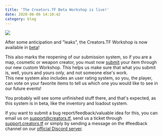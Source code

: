 ```yaml
---
title: 'The Creators.TF Beta Workshop is live!'
date: 2020-06-06 14:10:42
category: blog
---
```


<a class="no-anim-underline" role="presentation" href="https://beta.creators.tf/submissions" target="_blank"><img src="{{site.url}}/cdn/assets/images/blogposts/52/blogpostimage.jpg"></a>

<p>After some anticipation and "leaks", the Creators.TF Workshop is now available in <a href="https://beta.creators.tf/submissions" target="_blank">beta</a>!</p>

<p>This also marks the reopening of our submission system, so if you are a map, cosmetic or weapon creator, you must now <a href="https://beta.creators.tf/submission/create" target="_blank">submit</a> your item through our new custom Workshop. This helps us make sure that what you submit is, well, yours and yours only, and not someone else's work.
<br>This new system also includes an user rating system, so you, the player, can vote on your favorite items to tell us which one you would like to see in our future events!</p>

<p>You probably will see some unfinished stuff there, and that's expected, as this system is in beta, like the inventory and loadout system.</p>

<p>If you want to submit a bug report/feedback/valuable idea for this, you can email us on <a href="mailto:support@creators.tf">support@creators.tf</a>, send us a ticket through <a href="https://support.creators.tf/" target="_blank">support.creators.tf</a> or simply by sending a message on the #feedback channel on our <a href="https://creators.tf/discord" target="_blank">official Discord server</a>.</p>
